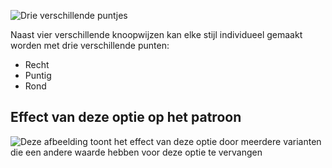 ![Drie verschillende puntjes](endstyle.svg)

Naast vier verschillende knoopwijzen kan elke stijl individueel gemaakt worden met drie verschillende punten:

- Recht
- Puntig
- Rond

## Effect van deze optie op het patroon

![Deze afbeelding toont het effect van deze optie door meerdere varianten die een andere waarde hebben voor deze optie te vervangen](benjamin_endstyle_sample.svg "Effect van deze optie op het patroon")
